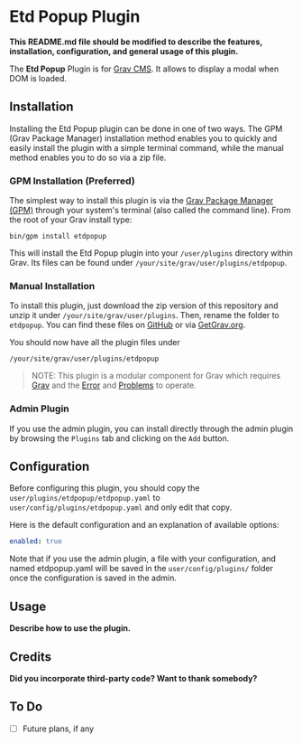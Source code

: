 # Etd Popup Plugin

**This README.md file should be modified to describe the features, installation, configuration, and general usage of this plugin.**

The **Etd Popup** Plugin is for [Grav CMS](http://github.com/getgrav/grav). It allows to display a modal when DOM is loaded.

## Installation

Installing the Etd Popup plugin can be done in one of two ways. The GPM (Grav Package Manager) installation method enables you to quickly and easily install the plugin with a simple terminal command, while the manual method enables you to do so via a zip file.

### GPM Installation (Preferred)

The simplest way to install this plugin is via the [Grav Package Manager (GPM)](http://learn.getgrav.org/advanced/grav-gpm) through your system's terminal (also called the command line).  From the root of your Grav install type:

    bin/gpm install etdpopup

This will install the Etd Popup plugin into your `/user/plugins` directory within Grav. Its files can be found under `/your/site/grav/user/plugins/etdpopup`.

### Manual Installation

To install this plugin, just download the zip version of this repository and unzip it under `/your/site/grav/user/plugins`. Then, rename the folder to `etdpopup`. You can find these files on [GitHub](https://github.com/etd-framework/grav-plugin-etdpopup) or via [GetGrav.org](http://getgrav.org/downloads/plugins#extras).

You should now have all the plugin files under

    /your/site/grav/user/plugins/etdpopup
	
> NOTE: This plugin is a modular component for Grav which requires [Grav](http://github.com/getgrav/grav) and the [Error](https://github.com/getgrav/grav-plugin-error) and [Problems](https://github.com/getgrav/grav-plugin-problems) to operate.

### Admin Plugin

If you use the admin plugin, you can install directly through the admin plugin by browsing the `Plugins` tab and clicking on the `Add` button.

## Configuration

Before configuring this plugin, you should copy the `user/plugins/etdpopup/etdpopup.yaml` to `user/config/plugins/etdpopup.yaml` and only edit that copy.

Here is the default configuration and an explanation of available options:

```yaml
enabled: true
```

Note that if you use the admin plugin, a file with your configuration, and named etdpopup.yaml will be saved in the `user/config/plugins/` folder once the configuration is saved in the admin.

## Usage

**Describe how to use the plugin.**

## Credits

**Did you incorporate third-party code? Want to thank somebody?**

## To Do

- [ ] Future plans, if any

